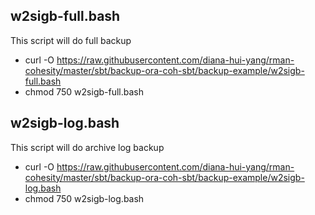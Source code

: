 ## w2sigb-full.bash
This script will do full backup

- curl -O https://raw.githubusercontent.com/diana-hui-yang/rman-cohesity/master/sbt/backup-ora-coh-sbt/backup-example/w2sigb-full.bash
- chmod 750 w2sigb-full.bash

## w2sigb-log.bash
This script will do archive log backup

- curl -O https://raw.githubusercontent.com/diana-hui-yang/rman-cohesity/master/sbt/backup-ora-coh-sbt/backup-example/w2sigb-log.bash
- chmod 750 w2sigb-log.bash
